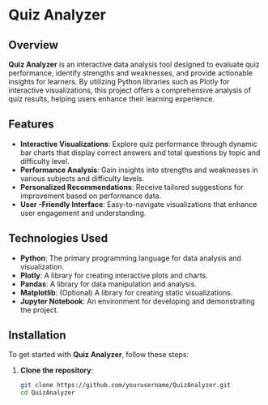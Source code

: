 # Quiz Analyzer

## Overview
**Quiz Analyzer** is an interactive data analysis tool designed to evaluate quiz performance, identify strengths and weaknesses, and provide actionable insights for learners. By utilizing Python libraries such as Plotly for interactive visualizations, this project offers a comprehensive analysis of quiz results, helping users enhance their learning experience.

## Features
- **Interactive Visualizations**: Explore quiz performance through dynamic bar charts that display correct answers and total questions by topic and difficulty level.
- **Performance Analysis**: Gain insights into strengths and weaknesses in various subjects and difficulty levels.
- **Personalized Recommendations**: Receive tailored suggestions for improvement based on performance data.
- **User -Friendly Interface**: Easy-to-navigate visualizations that enhance user engagement and understanding.

## Technologies Used
- **Python**: The primary programming language for data analysis and visualization.
- **Plotly**: A library for creating interactive plots and charts.
- **Pandas**: A library for data manipulation and analysis.
- **Matplotlib**: (Optional) A library for creating static visualizations.
- **Jupyter Notebook**: An environment for developing and demonstrating the project.

## Installation
To get started with **Quiz Analyzer**, follow these steps:

1. **Clone the repository**:
   ```bash
   git clone https://github.com/yourusername/QuizAnalyzer.git
   cd QuizAnalyzer
